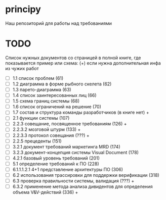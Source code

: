 # principy
Наш репозиторий для работы над требованиями


# TODO
Список нужных документов со страницей в полной книге, где показывается пример или схема:
(+) если нужна дополнительная инфа из чужих работ
- [ ] 1.1 список проблем (61)
- [ ] 1.2 диаграмма в форме рыбного скелета (62)
- [ ] 1.3 парето-диаграмма (63)
- [ ] 1.4 список заинтересованных лиц (66)
- [ ] 1.5 схема границ системы (68)
- [ ] 1.6 список ограничений на решение (70)
- [ ] 1.7 состав и структура команды разработчиков (в книге нет) +
- [ ] 2.1 функции системы (107)
- [ ] 2.2.3 совещание, посвященное требованиям (126) +
- [ ] 2.2.3.2 мозговой штурм (133) +
- [ ] 2.2.3.3 протокол совещания (???) +
- [ ] 2.2.5 прецеденты (151)
- [ ] 3.2.1 документ требований маркетинга MRD (174)
- [ ] 3.2.3 документ-концепция системы Visual Document (178)
- [ ] 4.2.1 базовый уровень требований (201)
- [ ] 5.1 определение требований к ПО (228)
- [ ] 6.1.1.1.2.1 4+1 представление архитектуры ПО (306)
- [ ] 6.2 использования трассировки для поддержки верификации  (318)
- [ ] 6.3 проверка правильности системы, валидация (???) +
- [ ] 6.3.2 применение метода анализа дивидентов для определения объема V&V-действий (336) +
